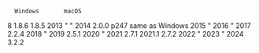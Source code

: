       Windows       macOS
   8   1.8.6        1.8.5
2013     "            "
2014   2.0.0 p247   same as Windows
2015       "
2016       "
2017   2.2.4
2018     "
2019   2.5.1
2020     "
2021   2.7.1
2021.1 2.7.2
2022     "
2023     "
2024   3.2.2


